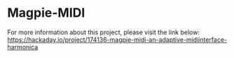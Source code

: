 # Magpie-MIDI

For more information about this project, please visit the link below:
https://hackaday.io/project/174136-magpie-midi-an-adaptive-midiinterface-harmonica
